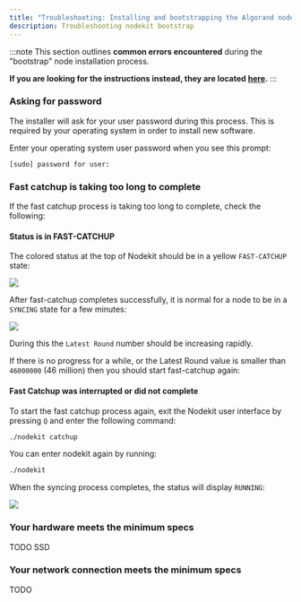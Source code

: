 ```yaml
---
title: "Troubleshooting: Installing and bootstrapping the Algorand node"
description: Troubleshooting nodekit bootstrap
---
```


:::note
This section outlines **common errors encountered** during the "bootstrap" node installation process.

**If you are looking for the instructions instead, they are located [here](/guides/20-bootstrap).**
:::

### Asking for password

The installer will ask for your user password during this process. This is required by your operating system in order to install new software.

Enter your operating system user password when you see this prompt:

```
[sudo] password for user:
```

### Fast catchup is taking too long to complete

If the fast catchup process is taking too long to complete, check the following:

#### Status is in FAST-CATCHUP

The colored status at the top of Nodekit should be in a yellow `FAST-CATCHUP` state:

![](/assets/nodekit-state-fast-catchup.png)

After fast-catchup completes successfully, it is normal for a node to be in a `SYNCING` state for a few minutes:

![](/assets/nodekit-state-syncing.png)

During this the `Latest Round` number should be increasing rapidly.

If there is no progress for a while, or the Latest Round value is smaller than `46000000` (46 million) then you should start fast-catchup again:

#### Fast Catchup was interrupted or did not complete

To start the fast catchup process again, exit the Nodekit user interface by pressing `Q` and enter the following command:

```bash
./nodekit catchup
```

You can enter nodekit again by running:

```bash
./nodekit
```

When the syncing process completes, the status will display `RUNNING`:

![](/assets/nodekit-state-running.png)

### Your hardware meets the minimum specs

TODO SSD

### Your network connection meets the minimum specs

TODO
